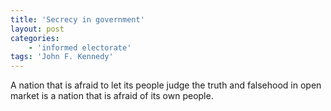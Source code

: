 ```yaml
---
title: 'Secrecy in government'
layout: post
categories:
    - 'informed electorate'
tags: 'John F. Kennedy'
---
```


A nation that is afraid to let its people judge the truth and falsehood in open market is a nation that is afraid of its own people.